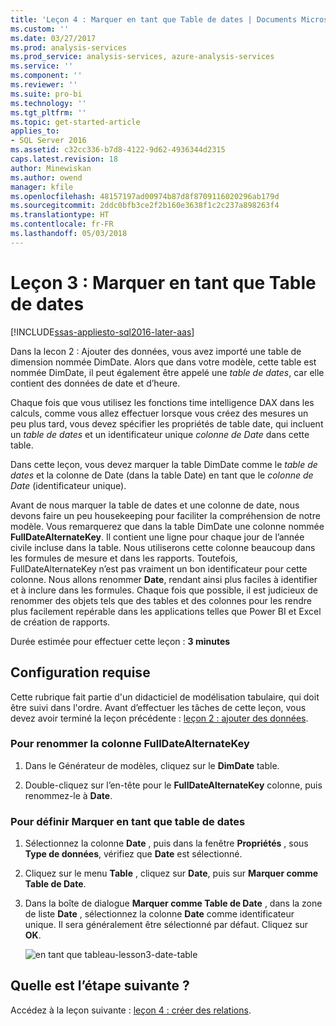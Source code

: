 ```yaml
---
title: 'Leçon 4 : Marquer en tant que Table de dates | Documents Microsoft'
ms.custom: ''
ms.date: 03/27/2017
ms.prod: analysis-services
ms.prod_service: analysis-services, azure-analysis-services
ms.service: ''
ms.component: ''
ms.reviewer: ''
ms.suite: pro-bi
ms.technology: ''
ms.tgt_pltfrm: ''
ms.topic: get-started-article
applies_to:
- SQL Server 2016
ms.assetid: c32cc336-b7d8-4122-9d62-4936344d2315
caps.latest.revision: 18
author: Minewiskan
ms.author: owend
manager: kfile
ms.openlocfilehash: 48157197ad00974b87d8f8709116020296ab179d
ms.sourcegitcommit: 2ddc0bfb3ce2f2b160e3638f1c2c237a898263f4
ms.translationtype: HT
ms.contentlocale: fr-FR
ms.lasthandoff: 05/03/2018
---
```

# <a name="lesson-3-mark-as-date-table"></a>Leçon 3 : Marquer en tant que Table de dates
[!INCLUDE[ssas-appliesto-sql2016-later-aas](../includes/ssas-appliesto-sql2016-later-aas.md)]

Dans la lecon 2 : Ajouter des données, vous avez importé une table de dimension nommée DimDate. Alors que dans votre modèle, cette table est nommée DimDate, il peut également être appelé une *table de dates*, car elle contient des données de date et d’heure.  
  
Chaque fois que vous utilisez les fonctions time intelligence DAX dans les calculs, comme vous allez effectuer lorsque vous créez des mesures un peu plus tard, vous devez spécifier les propriétés de table date, qui incluent un *table de dates* et un identificateur unique *colonne de Date* dans cette table.
  
Dans cette leçon, vous devez marquer la table DimDate comme le *table de dates* et la colonne de Date (dans la table Date) en tant que le *colonne de Date* (identificateur unique).  

Avant de nous marquer la table de dates et une colonne de date, nous devons faire un peu housekeeping pour faciliter la compréhension de notre modèle. Vous remarquerez que dans la table DimDate une colonne nommée **FullDateAlternateKey**. Il contient une ligne pour chaque jour de l’année civile incluse dans la table. Nous utiliserons cette colonne beaucoup dans les formules de mesure et dans les rapports. Toutefois, FullDateAlternateKey n’est pas vraiment un bon identificateur pour cette colonne. Nous allons renommer **Date**, rendant ainsi plus faciles à identifier et à inclure dans les formules. Chaque fois que possible, il est judicieux de renommer des objets tels que des tables et des colonnes pour les rendre plus facilement repérable dans les applications telles que Power BI et Excel de création de rapports. 
  
Durée estimée pour effectuer cette leçon : **3 minutes**  
  
## <a name="prerequisites"></a>Configuration requise  
Cette rubrique fait partie d'un didacticiel de modélisation tabulaire, qui doit être suivi dans l'ordre. Avant d’effectuer les tâches de cette leçon, vous devez avoir terminé la leçon précédente : [leçon 2 : ajouter des données](../analysis-services/lesson-2-add-data.md). 

### <a name="to-rename-the-fulldatealternatekey-column"></a>Pour renommer la colonne FullDateAlternateKey

1.  Dans le Générateur de modèles, cliquez sur le **DimDate** table.

2.  Double-cliquez sur l’en-tête pour le **FullDateAlternateKey** colonne, puis renommez-le à **Date**.

  
### <a name="to-set-mark-as-date-table"></a>Pour définir Marquer en tant que table de dates  
  
1.  Sélectionnez la colonne **Date** , puis dans la fenêtre **Propriétés** , sous **Type de données**, vérifiez que  **Date** est sélectionné.  
  
2.  Cliquez sur le menu **Table** , cliquez sur **Date**, puis sur **Marquer comme Table de Date**.  
  
3.  Dans la boîte de dialogue **Marquer comme Table de Date** , dans la zone de liste **Date** , sélectionnez la colonne **Date** comme identificateur unique. Il sera généralement être sélectionné par défaut. Cliquez sur **OK**. 

    ![en tant que tableau-lesson3-date-table](../analysis-services/media/as-tabular-lesson3-date-table.png)
  

## <a name="whats-next"></a>Quelle est l’étape suivante ?
Accédez à la leçon suivante : [leçon 4 : créer des relations](../analysis-services/lesson-4-create-relationships.md).
  
